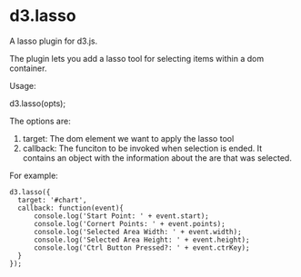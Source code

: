 d3.lasso
========

A lasso plugin for d3.js.

The plugin lets you add a lasso tool for selecting items within a dom container.


Usage:

d3.lasso(opts);

The options are:

1) target: The dom element we want to apply the lasso tool
2) callback: The funciton to be invoked when selection is ended. It contains an object with the information about the are that was selected.
    
For example:

    d3.lasso({
      target: '#chart',
      callback: function(event){
          console.log('Start Point: ' + event.start);
          console.log('Cornert Points: ' + event.points);
          console.log('Selected Area Width: ' + event.width);
          console.log('Selected Area Height: ' + event.height);
          console.log('Ctrl Button Pressed?: ' + event.ctrKey);
      }
    });
